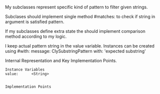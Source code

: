 My subclasses represent specific kind of pattern to filter given strings.

Subclases should implement single method #matches: to check if string in argument is satisfied pattern.

If my subclasses define extra state the should implement comparison method according to my logic.

I keep actual pattern string in the value variable. 
Instances can be created using #with: message:
	ClySubstringPattern with: 'expected substring'

Internal Representation and Key Implementation Points.

    Instance Variables
	value:		<String>


    Implementation Points